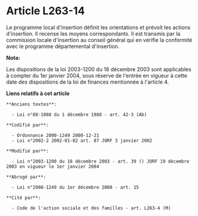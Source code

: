 # Article L263-14

Le programme local d'insertion définit les orientations et prévoit les actions d'insertion. Il recense les moyens
correspondants. Il est transmis par la commission locale d'insertion au conseil général qui en vérifie la conformité avec le
programme départemental d'insertion.

**Nota:**

Les dispositions de la loi 2003-1200 du 18 décembre 2003 sont applicables à compter du 1er janvier 2004, sous réserve de
l'entrée en vigueur à cette date des dispositions de la loi de finances mentionnée à l'article 4.

**Liens relatifs à cet article**

	**Anciens textes**:

	  - Loi n°88-1088 du 1 décembre 1988 - art. 42-3 (Ab)

	**Codifié par**:

	  - Ordonnance 2000-1249 2000-12-21
	  - Loi n°2002-2 2002-01-02 art. 87 JORF 3 janvier 2002

	**Modifié par**:

	  - Loi n°2003-1200 du 18 décembre 2003 - art. 39 () JORF 19 décembre 2003 en vigueur le 1er janvier 2004

	**Abrogé par**:

	  - Loi n°2008-1249 du 1er décembre 2008 - art. 15

	**Cité par**:

	  - Code de l'action sociale et des familles - art. L263-4 (M)
